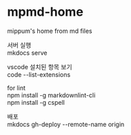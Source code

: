 # mpmd-home

mippum's home from md files

서버 실행  
mkdocs serve

vscode 설치된 항목 보기  
code --list-extensions

for lint  
npm install -g markdownlint-cli  
npm install -g cspell

배포  
mkdocs gh-deploy --remote-name origin
